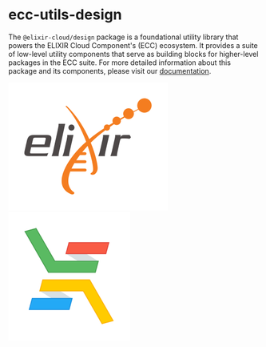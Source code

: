 # ecc-utils-design

The `@elixir-cloud/design` package is a foundational utility library that powers the ELIXIR Cloud Component's (ECC) ecosystem.
It provides a suite of low-level utility components that serve as building blocks for higher-level packages in the ECC suite.
For more detailed information about this package and its components, please visit our [documentation](https://elixir-cloud-components.vercel.app/docs/design/introduction).

[![logo-elixir][logo-elixir]][elixir]
[![logo-elixir-cloud-aai][logo-elixir-cloud-aai]][elixir-cloud-aai]

[elixir]: https://elixir-europe.org/
[elixir-cloud-aai]: https://elixir-cloud.dcc.sib.swiss/
[logo-elixir]: images/logo-elixir.svg
[logo-elixir-cloud-aai]: images/logo-elixir-cloud-aai.svg
